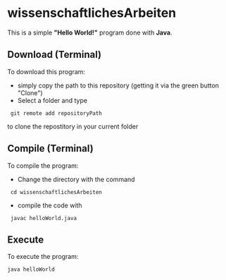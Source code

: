 # wissenschaftlichesArbeiten

This is a simple **"Hello World!"** program done with **Java**.

## Download (Terminal)

To download this program:
  - simply copy the path to this repository (getting it via the green button "Clone")
  - Select a folder and type 
  ```console
   git remote add repositoryPath
  ``` 
   to clone the repostitory in your current folder
  
## Compile (Terminal)

To compile the program:
  - Change the directory with the command 
  ```console
   cd wissenschaftlichesArbeiten
  ``` 
  - compile the code with 
  ```console
   javac helloWorld.java
  ``` 
  
## Execute

To execute the program:
  
```console
java helloWorld
```
